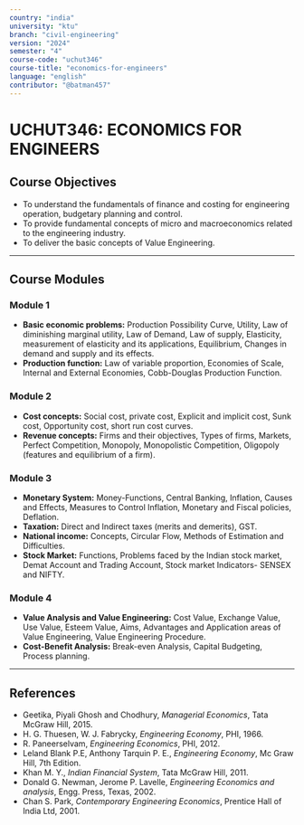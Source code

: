 ```yaml
---
country: "india"
university: "ktu"
branch: "civil-engineering"
version: "2024"
semester: "4"
course-code: "uchut346"
course-title: "economics-for-engineers"
language: "english"
contributor: "@batman457"
---
```


# UCHUT346: ECONOMICS FOR ENGINEERS

## Course Objectives
- To understand the fundamentals of finance and costing for engineering operation, budgetary planning and control.
- To provide fundamental concepts of micro and macroeconomics related to the engineering industry.
- To deliver the basic concepts of Value Engineering.

---

## Course Modules

### Module 1
- **Basic economic problems:** Production Possibility Curve, Utility, Law of diminishing marginal utility, Law of Demand, Law of supply, Elasticity, measurement of elasticity and its applications, Equilibrium, Changes in demand and supply and its effects.
- **Production function:** Law of variable proportion, Economies of Scale, Internal and External Economies, Cobb-Douglas Production Function.

### Module 2
- **Cost concepts:** Social cost, private cost, Explicit and implicit cost, Sunk cost, Opportunity cost, short run cost curves.
- **Revenue concepts:** Firms and their objectives, Types of firms, Markets, Perfect Competition, Monopoly, Monopolistic Competition, Oligopoly (features and equilibrium of a firm).

### Module 3
- **Monetary System:** Money-Functions, Central Banking, Inflation, Causes and Effects, Measures to Control Inflation, Monetary and Fiscal policies, Deflation.
- **Taxation:** Direct and Indirect taxes (merits and demerits), GST.
- **National income:** Concepts, Circular Flow, Methods of Estimation and Difficulties.
- **Stock Market:** Functions, Problems faced by the Indian stock market, Demat Account and Trading Account, Stock market Indicators- SENSEX and NIFTY.

### Module 4
- **Value Analysis and Value Engineering:** Cost Value, Exchange Value, Use Value, Esteem Value, Aims, Advantages and Application areas of Value Engineering, Value Engineering Procedure.
- **Cost-Benefit Analysis:** Break-even Analysis, Capital Budgeting, Process planning.

---

## References
- Geetika, Piyali Ghosh and Chodhury, *Managerial Economics*, Tata McGraw Hill, 2015.
- H. G. Thuesen, W. J. Fabrycky, *Engineering Economy*, PHI, 1966.
- R. Paneerselvam, *Engineering Economics*, PHI, 2012.
- Leland Blank P.E, Anthony Tarquin P. Ε., *Engineering Economy*, Mc Graw Hill, 7th Edition.
- Khan M. Y., *Indian Financial System*, Tata McGraw Hill, 2011.
- Donald G. Newman, Jerome P. Lavelle, *Engineering Economics and analysis*, Engg. Press, Texas, 2002.
- Chan S. Park, *Contemporary Engineering Economics*, Prentice Hall of India Ltd, 2001.
